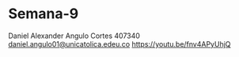 # Semana-9
Daniel Alexander Angulo Cortes
407340
daniel.angulo01@unicatolica.edeu.co
https://youtu.be/fnv4APyUhjQ
